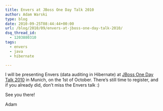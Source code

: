```yaml
---
title: Envers at JBoss One Day Talk 2010
author: Adam Warski
type: blog
date: 2010-09-25T08:44:44+00:00
url: /blog/2010/09/envers-at-jboss-one-day-talk-2010/
dsq_thread_id:
  - 1203880310
tags:
  - envers
  - java
  - hibernate

---
```

I will be presenting Envers (data auditing in Hibernate) at [JBoss One Day Talk 2010][1] in Munich, on the 1st of October. There&#8217;s still time to register, and if you already did, don&#8217;t miss the Envers talk :)

See you there!

Adam

 [1]: http://onedaytalk.org/
